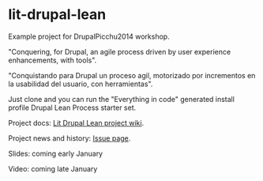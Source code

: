 lit-drupal-lean
===============

Example project for DrupalPicchu2014 workshop.

"Conquering, for Drupal, an agile process driven by user experience enhancements, with tools".

"Conquistando para Drupal un proceso agil, motorizado por incrementos en la usabilidad del usuario, con herramientas".

Just clone and you can run the "Everything in code" generated install profile Drupal Lean Process starter set.

Project docs: [Lit Drupal Lean project wiki](https://github.com/victorkane/lit-drupal-lean/wiki). 

Project news and history: [Issue page](https://github.com/victorkane/lit-drupal-lean/issues?state=open).

Slides: coming early January

Video: coming late January
